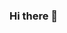 ### Hi there 👋

<!--
**orue/orue** is a ✨ _special_ ✨ repository because its `README.md` (this file) appears on your GitHub profile.

Here are some ideas to get you started:

- 🔭 I’m currently working on ...
- 🌱 I’m currently learning ...
- 👯 I’m looking to collaborate on ...
- 🤔 I’m looking for help with ...
- 💬 Ask me about ...
- 📫 How to reach me: ...[orue.io](https://orue.io)
- 😄 Pronouns: ...
- ⚡ Fun fact: ... 
-->
